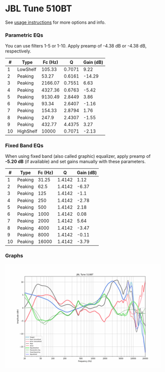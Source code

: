 # JBL Tune 510BT
See [usage instructions](https://github.com/jaakkopasanen/AutoEq#usage) for more options and info.

### Parametric EQs
You can use filters 1-5 or 1-10. Apply preamp of -4.38 dB or -4.38 dB, respectively.

|   # | Type      |   Fc (Hz) |      Q |   Gain (dB) |
|-----|-----------|-----------|--------|-------------|
|   1 | LowShelf  |    105.33 | 0.7071 |        9.22 |
|   2 | Peaking   |     53.27 | 0.6161 |      -14.29 |
|   3 | Peaking   |   2166.07 | 0.7551 |        6.63 |
|   4 | Peaking   |   4327.36 | 0.6763 |       -5.42 |
|   5 | Peaking   |   9130.49 | 2.8449 |        3.86 |
|   6 | Peaking   |     93.34 | 2.6407 |       -1.16 |
|   7 | Peaking   |    154.33 | 2.8794 |        1.76 |
|   8 | Peaking   |    247.9  | 2.4307 |       -1.55 |
|   9 | Peaking   |    432.77 | 4.4375 |        3.27 |
|  10 | HighShelf |  10000    | 0.7071 |       -2.13 |

### Fixed Band EQs
When using fixed band (also called graphic) equalizer, apply preamp of **-5.20 dB** (if available) and set gains manually with these parameters.

|   # | Type    |   Fc (Hz) |      Q |   Gain (dB) |
|-----|---------|-----------|--------|-------------|
|   1 | Peaking |     31.25 | 1.4142 |        1.12 |
|   2 | Peaking |     62.5  | 1.4142 |       -6.37 |
|   3 | Peaking |    125    | 1.4142 |       -1.1  |
|   4 | Peaking |    250    | 1.4142 |       -2.78 |
|   5 | Peaking |    500    | 1.4142 |        2.18 |
|   6 | Peaking |   1000    | 1.4142 |        0.08 |
|   7 | Peaking |   2000    | 1.4142 |        5.64 |
|   8 | Peaking |   4000    | 1.4142 |       -3.47 |
|   9 | Peaking |   8000    | 1.4142 |       -0.11 |
|  10 | Peaking |  16000    | 1.4142 |       -3.79 |

### Graphs
![](./JBL%20Tune%20510BT.png)
